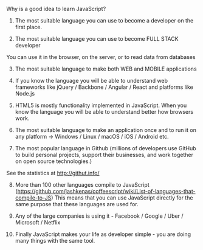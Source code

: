 Why is a good idea to learn JavaScript? 

1. The most suitable language you can use to become a developer on the first place.

2. The most suitable language you can use to become FULL STACK developer

You can use it in the browser, on the server, or to read data from databases

3. The most suitable language to make both WEB and MOBILE applications

4. If you know the language you will be able to understand web frameworks like jQuery / Backbone / Angular / React and platforms like Node.js

5. HTML5 is mostly functionality implemented in JavaScript. When you know the language you will be able to understand better how browsers work.

6. The most suitable language to make an application once and to run it on any platform -> Windows / Linux / macOS / iOS / Android etc.

7. The most popular language in Github (millions of developers use GitHub to build personal projects, support their businesses, and work together on open source technologies.) 

See the statistics at http://githut.info/

8. More than 100 other languages compile to JavaScript (https://github.com/jashkenas/coffeescript/wiki/List-of-languages-that-compile-to-JS)
This means that you can use JavaScript directly for the same purpose that these languages are used for.

9. Any of the large companies is using it - Facebook / Google / Uber / Microsoft / Netflix  

10. Finally JavaScript makes your life as developer simple - you are doing many things with the same tool. 
 

